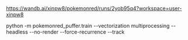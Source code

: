 https://wandb.ai/xinpw8/pokemonred/runs/2yob95q4?workspace=user-xinpw8

python -m pokemonred_puffer.train --vectorization multiprocessing --headless --no-render --force-recurrence --track

